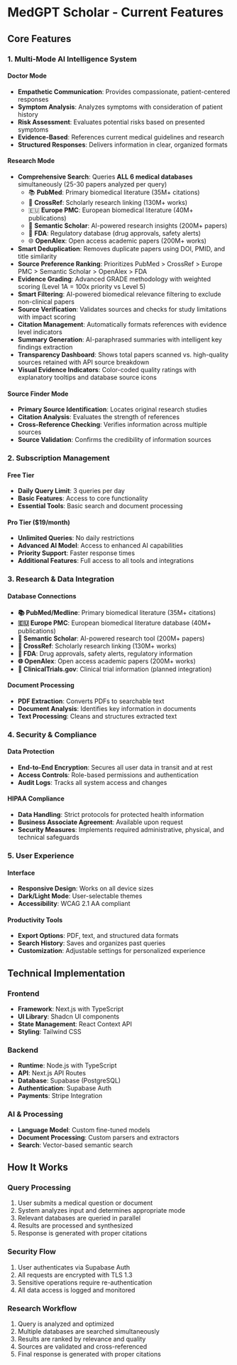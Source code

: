 # MedGPT Scholar - Current Features

## Core Features

### 1. Multi-Mode AI Intelligence System

#### Doctor Mode
- **Empathetic Communication**: Provides compassionate, patient-centered responses
- **Symptom Analysis**: Analyzes symptoms with consideration of patient history
- **Risk Assessment**: Evaluates potential risks based on presented symptoms
- **Evidence-Based**: References current medical guidelines and research
- **Structured Responses**: Delivers information in clear, organized formats

#### Research Mode
- **Comprehensive Search**: Queries **ALL 6 medical databases** simultaneously (25-30 papers analyzed per query)
  - 📚 **PubMed**: Primary biomedical literature (35M+ citations)
  - 🔗 **CrossRef**: Scholarly research linking (130M+ works)  
  - 🇪🇺 **Europe PMC**: European biomedical literature (40M+ publications)
  - 🤖 **Semantic Scholar**: AI-powered research insights (200M+ papers)
  - 💊 **FDA**: Regulatory database (drug approvals, safety alerts)
  - 🌐 **OpenAlex**: Open access academic papers (200M+ works)
- **Smart Deduplication**: Removes duplicate papers using DOI, PMID, and title similarity
- **Source Preference Ranking**: Prioritizes PubMed > CrossRef > Europe PMC > Semantic Scholar > OpenAlex > FDA
- **Evidence Grading**: Advanced GRADE methodology with weighted scoring (Level 1A = 100x priority vs Level 5)
- **Smart Filtering**: AI-powered biomedical relevance filtering to exclude non-clinical papers
- **Source Verification**: Validates sources and checks for study limitations with impact scoring
- **Citation Management**: Automatically formats references with evidence level indicators
- **Summary Generation**: AI-paraphrased summaries with intelligent key findings extraction
- **Transparency Dashboard**: Shows total papers scanned vs. high-quality sources retained with API source breakdown
- **Visual Evidence Indicators**: Color-coded quality ratings with explanatory tooltips and database source icons

#### Source Finder Mode
- **Primary Source Identification**: Locates original research studies
- **Citation Analysis**: Evaluates the strength of references
- **Cross-Reference Checking**: Verifies information across multiple sources
- **Source Validation**: Confirms the credibility of information sources

### 2. Subscription Management

#### Free Tier
- **Daily Query Limit**: 3 queries per day
- **Basic Features**: Access to core functionality
- **Essential Tools**: Basic search and document processing

#### Pro Tier ($19/month)
- **Unlimited Queries**: No daily restrictions
- **Advanced AI Model**: Access to enhanced AI capabilities
- **Priority Support**: Faster response times
- **Additional Features**: Full access to all tools and integrations

### 3. Research & Data Integration

#### Database Connections
- **📚 PubMed/Medline**: Primary biomedical literature (35M+ citations)
- **🇪🇺 Europe PMC**: European biomedical literature database (40M+ publications)
- **🤖 Semantic Scholar**: AI-powered research tool (200M+ papers)
- **🔗 CrossRef**: Scholarly research linking (130M+ works)
- **💊 FDA**: Drug approvals, safety alerts, regulatory information
- **🌐 OpenAlex**: Open access academic papers (200M+ works)
- **🏥 ClinicalTrials.gov**: Clinical trial information (planned integration)

#### Document Processing
- **PDF Extraction**: Converts PDFs to searchable text
- **Document Analysis**: Identifies key information in documents
- **Text Processing**: Cleans and structures extracted text

### 4. Security & Compliance

#### Data Protection
- **End-to-End Encryption**: Secures all user data in transit and at rest
- **Access Controls**: Role-based permissions and authentication
- **Audit Logs**: Tracks all system access and changes

#### HIPAA Compliance
- **Data Handling**: Strict protocols for protected health information
- **Business Associate Agreement**: Available upon request
- **Security Measures**: Implements required administrative, physical, and technical safeguards

### 5. User Experience

#### Interface
- **Responsive Design**: Works on all device sizes
- **Dark/Light Mode**: User-selectable themes
- **Accessibility**: WCAG 2.1 AA compliant

#### Productivity Tools
- **Export Options**: PDF, text, and structured data formats
- **Search History**: Saves and organizes past queries
- **Customization**: Adjustable settings for personalized experience

## Technical Implementation

### Frontend
- **Framework**: Next.js with TypeScript
- **UI Library**: Shadcn UI components
- **State Management**: React Context API
- **Styling**: Tailwind CSS

### Backend
- **Runtime**: Node.js with TypeScript
- **API**: Next.js API Routes
- **Database**: Supabase (PostgreSQL)
- **Authentication**: Supabase Auth
- **Payments**: Stripe Integration

### AI & Processing
- **Language Model**: Custom fine-tuned models
- **Document Processing**: Custom parsers and extractors
- **Search**: Vector-based semantic search

## How It Works

### Query Processing
1. User submits a medical question or document
2. System analyzes input and determines appropriate mode
3. Relevant databases are queried in parallel
4. Results are processed and synthesized
5. Response is generated with proper citations

### Security Flow
1. User authenticates via Supabase Auth
2. All requests are encrypted with TLS 1.3
3. Sensitive operations require re-authentication
4. All data access is logged and monitored

### Research Workflow
1. Query is analyzed and optimized
2. Multiple databases are searched simultaneously
3. Results are ranked by relevance and quality
4. Sources are validated and cross-referenced
5. Final response is generated with proper citations
